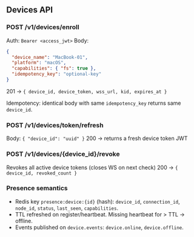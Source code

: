 ## Devices API

### POST /v1/devices/enroll

Auth: `Bearer <access_jwt>`
Body:

```json
{
  "device_name": "MacBook-01",
  "platform": "macOS",
  "capabilities": { "fs": true },
  "idempotency_key": "optional-key"
}
```

201 → `{ device_id, device_token, wss_url, kid, expires_at }`

Idempotency: identical body with same `idempotency_key` returns same `device_id`.

### POST /v1/devices/token/refresh

Body: `{ "device_id": "uuid" }`
200 → returns a fresh device token JWT

### POST /v1/devices/{device_id}/revoke

Revokes all active device tokens (closes WS on next check)
200 → `{ device_id, revoked_count }`

### Presence semantics

- Redis key `presence:device:{id}` (hash): `device_id`, `connection_id`, `node_id`, `status`, `last_seen`, `capabilities`.
- TTL refreshed on register/heartbeat. Missing heartbeat for > TTL → offline.
- Events published on `device.events`: `device.online`, `device.offline`.
